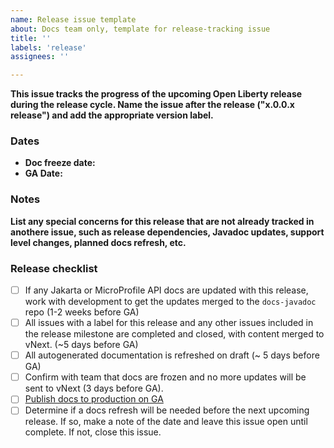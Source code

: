 ```yaml
---
name: Release issue template
about: Docs team only, template for release-tracking issue
title: ''
labels: 'release'
assignees: ''

---
```


**This issue tracks the progress of the upcoming Open Liberty release during the release cycle. Name the issue after the release ("x.0.0.x release") and add the appropriate version label.**

### Dates

- **Doc freeze date:** 
- **GA Date:** 

### Notes
**List any special concerns for this release that are not already tracked in anothere issue, such as release dependencies, Javadoc updates, support level changes, planned docs refresh, etc.**

### Release checklist
- [ ] If any Jakarta or MicroProfile API docs are updated with this release, work with development to get the updates merged to the `docs-javadoc` repo (1-2 weeks before GA)
- [ ] All issues with a label for this release and any other issues included in the release milestone are completed and closed, with content merged to vNext. (~5 days before GA)
- [ ] All autogenerated documentation is refreshed on draft (~ 5 days before GA)
- [ ] Confirm with team that docs are frozen and no more updates will be sent to vNext (3 days before GA).
- [ ] [Publish docs to production on GA](https://github.com/OpenLiberty/docs-playbook#publishing-a-new-release-of-open-liberty-docs)
- [ ] Determine if a docs refresh will be needed before the next upcoming release. If so, make a note of the date and leave this issue open until complete. If not, close this issue. 
